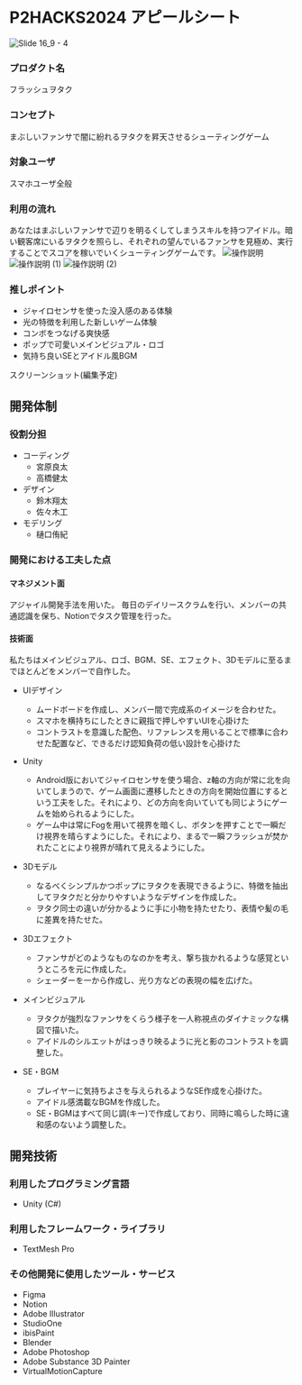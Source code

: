 # P2HACKS2024 アピールシート 
![Slide 16_9 - 4](https://github.com/user-attachments/assets/18809f34-5562-47cb-9310-f04d89726a50)


### プロダクト名  
フラッシュヲタク

### コンセプト  
まぶしいファンサで闇に紛れるヲタクを昇天させるシューティングゲーム

### 対象ユーザ  
スマホユーザ全般

### 利用の流れ  
あなたはまぶしいファンサで辺りを明るくしてしまうスキルを持つアイドル。暗い観客席にいるヲタクを照らし、それぞれの望んでいるファンサを見極め、実行することでスコアを稼いでいくシューティングゲームです。
![操作説明](https://github.com/user-attachments/assets/cfd609a1-27c5-437e-83a3-8069673473cc)
![操作説明 (1)](https://github.com/user-attachments/assets/ce4780e0-b3a2-4d51-93ae-b36fbf2368b5)
![操作説明 (2)](https://github.com/user-attachments/assets/5651a776-0e21-481c-bd6a-028f7dd37999)


### 推しポイント  
- ジャイロセンサを使った没入感のある体験
- 光の特徴を利用した新しいゲーム体験
- コンボをつなげる爽快感
- ポップで可愛いメインビジュアル・ロゴ
- 気持ち良いSEとアイドル風BGM

スクリーンショット(編集予定)  

## 開発体制  

### 役割分担  
- コーディング
  - 宮原良太
  - 高橋健太
- デザイン
  - 鈴木翔太
  - 佐々木工
- モデリング
  - 樋口侑紀

### 開発における工夫した点  
#### マネジメント面
アジャイル開発手法を用いた。
毎日のデイリースクラムを行い、メンバーの共通認識を保ち、Notionでタスク管理を行った。

#### 技術面
私たちはメインビジュアル、ロゴ、BGM、SE、エフェクト、3Dモデルに至るまでほとんどをメンバーで自作した。
- UIデザイン
  - ムードボードを作成し、メンバー間で完成系のイメージを合わせた。
  - スマホを横持ちにしたときに親指で押しやすいUIを心掛けた
  - コントラストを意識した配色、リファレンスを用いることで標準に合わせた配置など、できるだけ認知負荷の低い設計を心掛けた

- Unity
  - Android版においてジャイロセンサを使う場合、z軸の方向が常に北を向いてしまうので、ゲーム画面に遷移したときの方向を開始位置にするという工夫をした。それにより、どの方向を向いていても同じようにゲームを始められるようにした。
  - ゲーム中は常にFogを用いて視界を暗くし、ボタンを押すことで一瞬だけ視界を晴らすようにした。それにより、まるで一瞬フラッシュが焚かれたことにより視界が晴れて見えるようにした。

- 3Dモデル
  - なるべくシンプルかつポップにヲタクを表現できるように、特徴を抽出してヲタクだと分かりやすいようなデザインを作成した。
  - ヲタク同士の違いが分かるように手に小物を持たせたり、表情や髪の毛に差異を持たせた。

- 3Dエフェクト
  - ファンサがどのようなものなのかを考え、撃ち抜かれるような感覚というところを元に作成した。
  - シェーダーを一から作成し、光り方などの表現の幅を広げた。

- メインビジュアル
  - ヲタクが強烈なファンサをくらう様子を一人称視点のダイナミックな構図で描いた。
  - アイドルのシルエットがはっきり映るように光と影のコントラストを調整した。

- SE・BGM
  - プレイヤーに気持ちよさを与えられるようなSE作成を心掛けた。
  - アイドル感満載なBGMを作成した。
  - SE・BGMはすべて同じ調(キー)で作成しており、同時に鳴らした時に違和感のないよう調整した。

## 開発技術 
### 利用したプログラミング言語  
- Unity (C#)

### 利用したフレームワーク・ライブラリ  
- TextMesh Pro

### その他開発に使用したツール・サービス
- Figma
- Notion
- Adobe Illustrator
- StudioOne
- ibisPaint
- Blender
- Adobe Photoshop
- Adobe Substance 3D Painter
- VirtualMotionCapture
